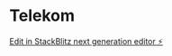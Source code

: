 # Telekom

[Edit in StackBlitz next generation editor ⚡️](https://stackblitz.com/~/github.com/youcefkrm07/Telekom)